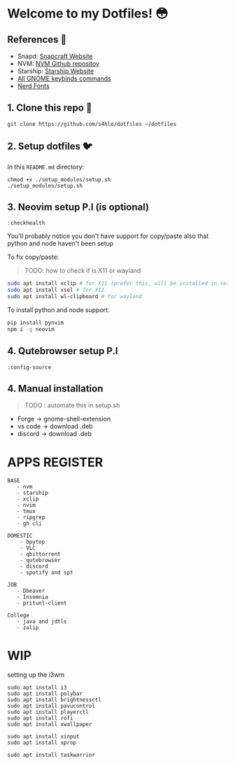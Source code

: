 # Welcome to my Dotfiles! 😳

## References 📝

- Snapd: [Snapcraft Website](https://snapcraft.io/snapd)
- NVM: [NVM Github repositoy](https://github.com/nvm-sh/nvm#installing-and-updating)
- Starship: [Starship Website](https://starship.rs/)
- [All GNOME keybinds commands](https://gist.github.com/justgook/4257735)
- [Nerd Fonts](https://www.nerdfonts.com/font-downloads)

## 1. Clone this repo 🗿

```
git clone https://github.com/s4hlo/dotfiles ~/dotfiles
```

## 2. Setup dotfiles 🐦

In this `README.md` directory:

```
chmod +x ./setup_modules/setup.sh
./setup_modules/setup.sh
```

## 3. Neovim setup P.I (is optional)

```
:checkhealth
```

You'll probably notice you don't have support for copy/paste also that python and node haven't been setup

To fix copy/paste:

> TODO: how to check if is X11 or wayland

```sh
sudo apt install xclip # for X11 (prefer this, will be installed in setup.sh)
sudo apt install xsel # for X11
sudo apt install wl-clipboard # for wayland
```

To install python and node support:

```sh
pip install pynvim
npm i -g neovim

```

## 4. Qutebrowser setup P.I

```
:config-source
```

## 4. Manual installation 

> TODO : automate this in setup.sh

- Forge -> gnome-shell-extension
- vs code -> download .deb
- discord -> download .deb

# APPS REGISTER

```
BASE
   - nvm
   - starship
   - xclip
   - nvim
   - tmux
   - ripgrep
   - gh cli

DOMESTIC
    - bpytop
    - VLC
    - qbittorrent
    - qutebrowser
    - discord
    - spotify and spt

JOB
   - Dbeaver
   - Insomnia
   - pritunl-client

College
   - java and jdtls
   - zulip
```


# WIP
setting up the i3wm
```
sudo apt install i3
sudo apt install polybar
sudo apt install brightnessctl
sudo apt install pavucontrol
sudo apt install playerctl
sudo apt install rofi
sudo apt install xwallpaper

sudo apt install xinput
sudo apt install xprop 

sudo apt install taskwarrior

```

